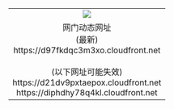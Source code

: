 ﻿<table>
  <tr></tr>
  <tr><td colspan=2 align=center><img src="https://d97fkdqc3m3xo.cloudfront.net/Up/oGate.jpg" /></td></tr>
  <tr><td colspan=2 align=center>网门动态网址<br/>(最新)
<br>https://d97fkdqc3m3xo.cloudfront.net
<br/><br/>(以下网址可能失效)
<br>https://d21dv9pxtaepox.cloudfront.net
<br>https://diphdhy78q4kl.cloudfront.net
    </td>
  </tr>
</table>
